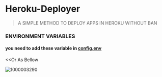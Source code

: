 # Heroku-Deployer
> A SIMPLE METHOD TO DEPLOY APPS IN HEROKU WITHOUT BAN

### ENVIRONMENT VARIABLES
#### you need to add these variable in [config.env](https://github.com/Masterolic/Heroku-Deployer/blob/main/config.env)

<<Or As Bellow
> 
![1000003290](https://github.com/Masterolic/Heroku-Deployer/assets/93469093/631b4d74-3a69-4fa0-ab48-5db4fc3c81c6)
